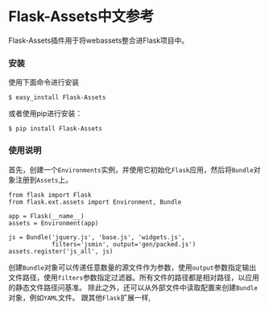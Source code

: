 # Flask-Assets中文参考
Flask-Assets插件用于将webassets整合进Flask项目中。
### 安装
使用下面命令进行安装
```
$ easy_install Flask-Assets
```
或者使用pip进行安装：
```
$ pip install Flask-Assets
```
### 使用说明
首先，创建一个```Environments```实例，并使用它初始化```Flask```应用，然后将```Bundle```对象注册到```Assets```上。
```
from flask import Flask
from flask.ext.assets import Environment, Bundle

app = Flask(__name__)
assets = Environment(app)

js = Bundle('jquery.js', 'base.js', 'widgets.js',
            filters='jsmin', output='gen/packed.js')
assets.register('js_all', js)
```
创建```Bundle```对象可以传递任意数量的源文件作为参数，使用```output```参数指定输出文件路径，使用```filters```参数指定过滤器。所有文件的路径都是相对路径，以应用的静态文件路径问基准。
除此之外，还可以从外部文件中读取配置来创建```Bundle```对象，例如```YAML```文件。
跟其他```Flask```扩展一样,
